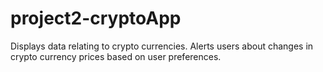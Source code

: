 # project2-cryptoApp
Displays data relating to crypto currencies. Alerts users about changes in crypto currency prices based on user preferences.
